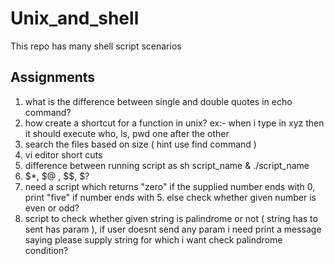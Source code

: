 # Unix_and_shell
This repo has many shell script scenarios 

## Assignments 

1. what is the difference between single and double quotes in echo command?
2. how create a shortcut for a function in unix?
ex:- when i type in xyz then it should execute who, ls, pwd one after the other
3. search the files based on size ( hint use find command )
4. vi editor short cuts 
5. difference between running script as sh script_name & ./script_name
6. $*, $@ , $$, $?
7. need a script which returns "zero" if the supplied number ends with 0, print "five" if number ends with 5. else check whether given number is even or odd?  
8. script to check whether given string is palindrome or not ( string has to sent has param ), if user doesnt send any param i need print a message saying please supply string for which i want check palindrome condition?


